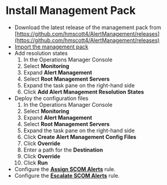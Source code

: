 # Install Management Pack

- Download the latest release of the management pack from [https://github.com/hmscott4/AlertManagement/releases](https://github.com/hmscott4/AlertManagement/releases)
- [Import the management pack](https://docs.microsoft.com/system-center/scom/manage-mp-import-remove-delete?#import-a-management-pack-from-disk)
- Add resolution states
  1. In the Operations Manager Console
  1. Select **Monitoring**
  1. Expand **Alert Management**
  1. Select **Root Management Servers**
  1. Expand the task pane on the right-hand side
  1. Click **Add Alert Management Resolution States**
- Deploy the configuration files
  1. In the Operations Manager Console
  1. Select **Monitoring**
  1. Expand **Alert Management**
  1. Select **Root Management Servers**
  1. Expand the task pane on the right-hand side
  1. Click **Create Alert Management Config Files**
  1. Click **Override**
  1. Enter a path for the **Destination**
  1. Click **Override**
  1. Click **Run**
- Configure the [**Assign SCOM Alerts**](Assign-Alerts) rule.
- Configure the [**Escalate SCOM Alerts**](Escalate-Alerts) rule.
